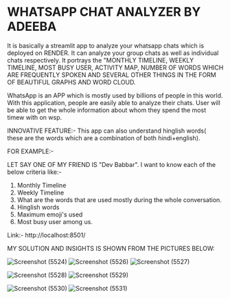 # WHATSAPP CHAT ANALYZER BY ADEEBA

It is basically a streamlit app to analyze your whatsapp chats which is deployed on RENDER.
It can analyze your group chats as well as individual chats respectively.
It portrays the "MONTHLY TIMELINE, WEEKLY TIMELINE, MOST BUSY USER, ACTIVITY MAP, NUMBER OF WORDS WHICH ARE FREQUENTLY SPOKEN AND SEVERAL OTHER THINGS IN THE FORM OF BEAUTIFUL GRAPHS AND WORD CLOUD.

WhatsApp is an APP which is mostly used by billions of people in this world. With this application, people are easily able to analyze their chats. User will be able to get the whole information about whom they spend the most timew with on wsp.

INNOVATIVE FEATURE:- This app can also understand hinglish words( these are the words which are a combination of both hindi+english).
 
 FOR EXAMPLE:-
 
 LET SAY ONE OF MY FRIEND IS "Dev Babbar". I want to know each of the below criteria like:-
 
 1) Monthly Timeline
 2) Weekly Timeline
 3) What are the words that are used mostly during the whole conversation.
 4) Hinglish words
 5) Maximum emoji's used
 6) Most busy user among us.
 
 Link:- http://localhost:8501/
 
 
 MY SOLUTION AND INSIGHTS IS SHOWN FROM THE PICTURES BELOW:
 




![Screenshot (5524)](https://user-images.githubusercontent.com/80636537/231999885-b6bd5232-f336-4a89-be15-5324a6482389.png)
![Screenshot (5526)](https://user-images.githubusercontent.com/80636537/232000437-fa4e0ccf-def3-475b-a812-6748a3949b7c.png)
![Screenshot (5527)](https://user-images.githubusercontent.com/80636537/232002332-7b3fc9bb-8bd7-4c5c-a8ae-2cb5b8629664.png)

![Screenshot (5528)](https://user-images.githubusercontent.com/80636537/232001324-8f92fb69-7029-4fe1-ac7d-aaf779628ab7.png)
![Screenshot (5529)](https://user-images.githubusercontent.com/80636537/232002421-75594028-77f7-4080-9dc5-522fe702dfed.png)

![Screenshot (5530)](https://user-images.githubusercontent.com/80636537/232001816-87be43f8-f88f-4bab-8e58-3a41f20d62f4.png)
![Screenshot (5531)](https://user-images.githubusercontent.com/80636537/232002623-9a421772-f5f4-42c2-a7b1-53d6445e90e5.png)




